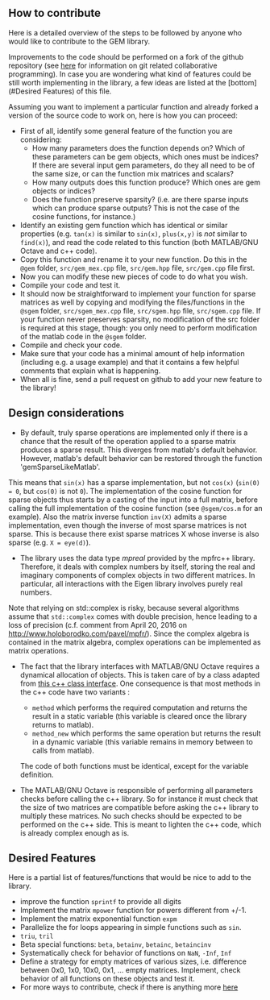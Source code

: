 How to contribute
-----------------

Here is a detailed overview of the steps to be followed by anyone who would like to contribute to the GEM library.

Improvements to the code should be performed on a fork of the github repository (see [here](https://docs.gitlab.com/ce/workflow/forking_workflow.html) for information on git related collaborative programming). In case you are wondering what kind of features could be still worth implementing in the library, a few ideas are listed at the [bottom](#Desired Features) of this file.

Assuming you want to implement a particular function and already forked a version of the source code to work on, here is how you can proceed:
 - First of all, identify some general feature of the function you are considering:
    - How many parameters does the function depends on? Which of these parameters can be gem objects, which ones must be indices? If there are several input gem parameters, do they all need to be of the same size, or can the function mix matrices and scalars?
    - How many outputs does this function produce? Which ones are gem objects or indices?
    - Does the function preserve sparsity? (i.e. are there sparse inputs which can produce sparse outputs? This is not the case of the cosine functions, for instance.)
 - Identify an existing gem function which has identical or similar properties (e.g. `tan(x)` is similar to `sin(x)`, `plus(x,y)` is _not_ similar to `find(x)`), and read the code related to this function (both MATLAB/GNU Octave and c++ code).
 - Copy this function and rename it to your new function. Do this in the `@gem` folder, `src/gem_mex.cpp` file, `src/gem.hpp` file, `src/gem.cpp` file first.
 - Now you can modify these new pieces of code to do what you wish.
 - Compile your code and test it.
 - It should now be straightforward to implement your function for sparse matrices as well by copying and modifying the files/functions in the `@sgem` folder, `src/sgem_mex.cpp` file, `src/sgem.hpp` file, `src/sgem.cpp` file. If your function never preserves sparsity, no modification of the src folder is required at this stage, though: you only need to perform modification of the matlab code in the `@sgem` folder.
 - Compile and check your code.
 - Make sure that your code has a minimal amount of help information (including e.g. a usage example) and that it contains a few helpful comments that explain what is happening.
 - When all is fine, send a pull request on github to add your new feature to the library!


Design considerations
---------------------

- By default, truly sparse operations are implemented only if there is a chance that the result of the operation applied to a sparse matrix produces a sparse result. This diverges from matlab's default behavior. However, matlab's default behavior can be restored through the function 'gemSparseLikeMatlab'.

This means that `sin(x)` has a sparse implementation, but not `cos(x)` (`sin(0) = 0`, but `cos(0)` is not `0`). The implementation of the cosine function for sparse objects thus starts by a casting of the input into a full matrix, before calling the full implementation of the cosine function (see `@sgem/cos.m` for an example). Also the matrix inverse function `inv(X)` admits a sparse implementation, even though the inverse of most sparse matrices is not sparse. This is because there exist sparse matrices X whose inverse is also sparse (e.g. `X = eye(d)`).

- The library uses the data type *mpreal* provided by the mpfrc++ library. Therefore, it deals with complex numbers by itself, storing the real and imaginary components of complex objects in two different matrices. In particular, all interactions with the Eigen library involves purely real numbers.

Note that relying on std::complex is risky, because several algorithms assume that `std::complex` comes with double precision, hence leading to a loss of precision (c.f. comment from April 20, 2016 on http://www.holoborodko.com/pavel/mpfr/). Since the complex algebra is contained in the matrix algebra, complex operations can be implemented as matrix operations.

- The fact that the library interfaces with MATLAB/GNU Octave requires a dynamical allocation of objects. This is taken care of by a class adapted from [this c++ class interface](https://fr.mathworks.com/matlabcentral/fileexchange/38964-example-matlab-class-wrapper-for-a-c++-class). One consequence is that most methods in the c++ code have two variants :
  - `method` which performs the required computation and returns the result in a static variable (this variable is cleared once the library returns to matlab).
  - `method_new` which performs the same operation but returns the result in a dynamic variable (this variable remains in memory between to calls from matlab).

  The code of both functions must be identical, except for the variable definition.

- The MATLAB/GNU Octave is responsible of performing all parameters checks before calling the c++ library. So for instance it must check that the size of two matrices are compatible before asking the c++ library to multiply these matrices. No such checks should be expected to be performed on the c++ side. This is meant to lighten the c++ code, which is already complex enough as is.


Desired Features
----------------

Here is a partial list of features/functions that would be nice to add to the library.

 - improve the function `sprintf` to provide all digits
 - Implement the matrix `mpower` function for powers different from +/-1.
 - Implement the matrix exponential function `expm`
 - Parallelize the for loops appearing in simple functions such as `sin`.
 - `triu`, `tril`
 - Beta special functions: `beta`, `betainv`, `betainc`, `betaincinv`
 - Systematically check for behavior of functions on `NaN`, `-Inf`, `Inf`
 - Define a strategy for empty matrices of various sizes, i.e. difference between 0x0, 1x0, 10x0, 0x1, ... empty matrices. Implement, check behavior of all functions on these objects and test it.
 - For more ways to contribute, check if there is anything more [here](http://github.com/jdbancal/gem/issues)


